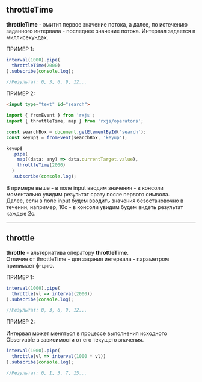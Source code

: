 ## throttleTime

**throttleTime** - эмитит первое значение потока, а далее, по истечению заданного интервала - последнее значение потока. Интервал задается в миллисекундах.

ПРИМЕР 1:

```js
interval(1000).pipe(
  throttleTime(2000)
).subscribe(console.log);

//Результат: 0, 3, 6, 9, 12...
```

ПРИМЕР 2:

```html
<input type="text" id="search">
```
```js
import { fromEvent } from 'rxjs';
import { throttleTime, map } from 'rxjs/operators';

const searchBox = document.getElementById('search');
const keyup$ = fromEvent(searchBox, 'keyup');

keyup$
  .pipe(
    map((data: any) => data.currentTarget.value),
    throttleTime(2000)
  )
  .subscribe(console.log);
```

В примере выше - в поле input вводим значения - в консоли моментально увидим результат сразу после первого символа.    
Далее, если в поле input будем вводить значения безостановочно в течении, например, 10с - в консоли увидим будем видеть результат каждые 2с. 

---

## throttle

**throttle** - альтернатива оператору **throttleTime**.     
Отличие от throttleTime - для задания интервала - параметром принимает ф-цию.

ПРИМЕР 1:

```js
interval(1000).pipe(
  throttle(vl => interval(2000))
).subscribe(console.log);

//Результат: 0, 3, 6, 9, 12...
```

ПРИМЕР 2:

Интервал может меняться в процессе выполнения исходного Observable в зависимости от его текущего значения.

```js
interval(1000).pipe(
  throttle(vl => interval(1000 * vl))
).subscribe(console.log);

//Результат: 0, 1, 3, 7, 15...
```